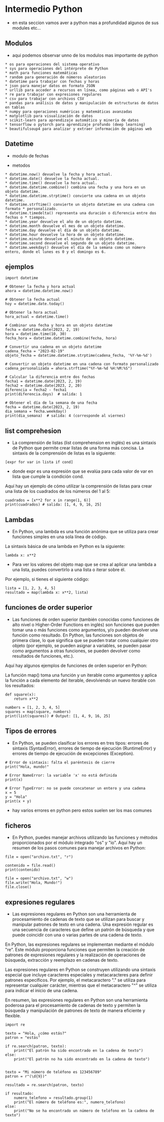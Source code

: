 # Intermedio Python

- en esta seccion vamos aver a python mas a profundidad algunos de sus modules etc...

## Modulos

- aqui podemos observar unno de los modulos mas importante de python

```
* os para operaciones del sistema operativo
* sys para operaciones del intérprete de Python
* math para funciones matemáticas
* random para generación de números aleatorios
* datetime para trabajar con fechas y horas
* json para manejar datos en formato JSON
* urllib para acceder a recursos en línea, como páginas web o API's
* re para trabajar con expresiones regulares
* csv para trabajar con archivos CSV
* pandas para análisis de datos y manipulación de estructuras de datos en tablas
* numpy para operaciones numéricas y matemáticas avanzadas
* matplotlib para visualización de datos
* scikit-learn para aprendizaje automático y minería de datos
* tensorflow o pytorch para aprendizaje profundo (deep learning)
* beautifulsoup4 para analizar y extraer información de páginas web
```

## Datetime

- modulo de fechas

- metodos

```
* datetime.now() devuelve la fecha y hora actual.
* datetime.date() devuelve la fecha actual.
* datetime.time() devuelve la hora actual.
* datetime.datetime.combine() combina una fecha y una hora en un objeto datetime.
* datetime.datetime.strptime() convierte una cadena en un objeto datetime.
* datetime.strftime() convierte un objeto datetime en una cadena con formato * personalizado.
* datetime.timedelta() representa una duración o diferencia entre dos fechas o * tiempos.
* datetime.year devuelve el año de un objeto datetime.
* datetime.month devuelve el mes de un objeto datetime.
* datetime.day devuelve el día de un objeto datetime.
* datetime.hour devuelve la hora de un objeto datetime.
* datetime.minute devuelve el minuto de un objeto datetime.
* datetime.second devuelve el segundo de un objeto datetime.
* datetime.weekday() devuelve el día de la semana como un número entero, donde el lunes es 0 y el domingo es 6.
```

## ejemplos

```
import datetime

# Obtener la fecha y hora actual
ahora = datetime.datetime.now()

# Obtener la fecha actual
hoy = datetime.date.today()

# Obtener la hora actual
hora_actual = datetime.time()

# Combinar una fecha y hora en un objeto datetime
fecha = datetime.date(2023, 2, 19)
hora = datetime.time(10, 30)
fecha_hora = datetime.datetime.combine(fecha, hora)

# Convertir una cadena en un objeto datetime
cadena_fecha = "2023-02-19"
objeto_fecha = datetime.datetime.strptime(cadena_fecha, '%Y-%m-%d')

# Convertir un objeto datetime en una cadena con formato personalizado
cadena_personalizada = ahora.strftime("%Y-%m-%d %H:%M:%S")

# Calcular la diferencia entre dos fechas
fecha1 = datetime.date(2023, 2, 19)
fecha2 = datetime.date(2023, 2, 20)
diferencia = fecha2 - fecha1
print(diferencia.days)  # salida: 1

# Obtener el día de la semana de una fecha
fecha = datetime.date(2023, 2, 19)
dia_semana = fecha.weekday()
print(dia_semana)  # salida: 4 (corresponde al viernes)

```

## list comprehesion

- La comprensión de listas (list comprehension en inglés) es una sintaxis de Python que permite crear listas de una forma más concisa. La sintaxis de la comprensión de listas es la siguiente:

```
[expr for var in lista if cond]

```

- donde expr es una expresión que se evalúa para cada valor de var en lista que cumple la condición cond.

Aquí hay un ejemplo de cómo utilizar la comprensión de listas para crear una lista de los cuadrados de los números del 1 al 5:

```
cuadrados = [x**2 for x in range(1, 6)]
print(cuadrados) # salida: [1, 4, 9, 16, 25]

```

## Lambdas

- En Python, una lambda es una función anónima que se utiliza para crear funciones simples en una sola línea de código.

La sintaxis básica de una lambda en Python es la siguiente:

```
lambda x: x**2
```

- Para ver los valores del objeto map que se crea al aplicar una lambda a una lista, puedes convertirlo a una lista o iterar sobre él.

Por ejemplo, si tienes el siguiente código:

```
lista = [1, 2, 3, 4, 5]
resultado = map(lambda x: x**2, lista)

```

## funciones de order superior

- Las funciones de orden superior (también conocidas como funciones de alto nivel o Higher-Order Functions en inglés) son funciones que pueden tomar una o más funciones como argumentos, y/o pueden devolver una función como resultado. En Python, las funciones son objetos de primera clase, lo que significa que se pueden tratar como cualquier otro objeto (por ejemplo, se pueden asignar a variables, se pueden pasar como argumentos a otras funciones, se pueden devolver como resultados de funciones, etc.).

Aquí hay algunos ejemplos de funciones de orden superior en Python:

La función map() toma una función y un iterable como argumentos y aplica la función a cada elemento del iterable, devolviendo un nuevo iterable con los resultados:

```
def square(x):
    return x**2

numbers = [1, 2, 3, 4, 5]
squares = map(square, numbers)
print(list(squares)) # Output: [1, 4, 9, 16, 25]

```

## Tipos de errores

- En Python, se pueden clasificar los errores en tres tipos: errores de sintaxis (SyntaxError), errores de tiempo de ejecución (RuntimeError) y errores de tiempo de ejecución de excepciones (Exception).

```
# Error de sintaxis: falta el paréntesis de cierre
print("Hola, mundo!"

# Error NameError: la variable 'x' no está definida
print(x)

# Error TypeError: no se puede concatenar un entero y una cadena
x = 5
y = "Hola"
print(x + y)

```

- hay varios errores en python pero estos suelen ser los mas comunes

## ficheros

- En Python, puedes manejar archivos utilizando las funciones y métodos proporcionados por el módulo integrado "os" y "io". Aquí hay un resumen de los pasos comunes para manejar archivos en Python:

```
file = open("archivo.txt", "r")

contenido = file.read()
print(contenido)

file = open("archivo.txt", "w")
file.write("Hola, Mundo!")
file.close()

```

## expresiones regulares

- Las expresiones regulares en Python son una herramienta de procesamiento de cadenas de texto que se utilizan para buscar y manipular patrones de texto en una cadena. Una expresión regular es una secuencia de caracteres que define un patrón de búsqueda y que puede coincidir con una o varias partes de una cadena de texto.

En Python, las expresiones regulares se implementan mediante el módulo "re". Este módulo proporciona funciones que permiten la creación de patrones de expresiones regulares y la realización de operaciones de búsqueda, extracción y reemplazo en cadenas de texto.

Las expresiones regulares en Python se construyen utilizando una sintaxis especial que incluye caracteres especiales y metacaracteres para definir patrones específicos. Por ejemplo, el metacaractero "." se utiliza para representar cualquier carácter, mientras que el metacaractero "^" se utiliza para indicar el inicio de una cadena.

En resumen, las expresiones regulares en Python son una herramienta poderosa para el procesamiento de cadenas de texto y permiten la búsqueda y manipulación de patrones de texto de manera eficiente y flexible.

```
import re

texto = "Hola, ¿cómo estás?"
patron = "estás"

if re.search(patron, texto):
    print("El patrón ha sido encontrado en la cadena de texto")
else:
    print("El patrón no ha sido encontrado en la cadena de texto")


texto = "Mi número de teléfono es 123456789"
patron = r"(\d{9})"

resultado = re.search(patron, texto)

if resultado:
    numero_telefono = resultado.group(1)
    print("El número de teléfono es:", numero_telefono)
else:
    print("No se ha encontrado un número de teléfono en la cadena de texto")

```
